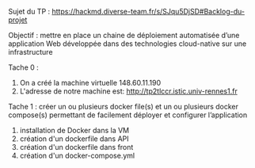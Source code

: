 Sujet du TP : https://hackmd.diverse-team.fr/s/SJqu5DjSD#Backlog-du-projet

Objectif : mettre en place un chaine de déploiement automatisée d’une application Web développée dans des technologies cloud-native sur une infrastructure

Tache 0 : 
1. On a créé la machine virtuelle 148.60.11.190
2. L'adresse de notre machine est: http://tp2tlccr.istic.univ-rennes1.fr

Tache 1 : créer un ou plusieurs docker file(s) et un ou plusieurs docker compose(s) permettant de facilement déployer et configurer l’application
1. installation de Docker dans la VM
2. création d'un dockerfile dans API
3. création d'un dockerfile dans front
4. création d'un docker-compose.yml
